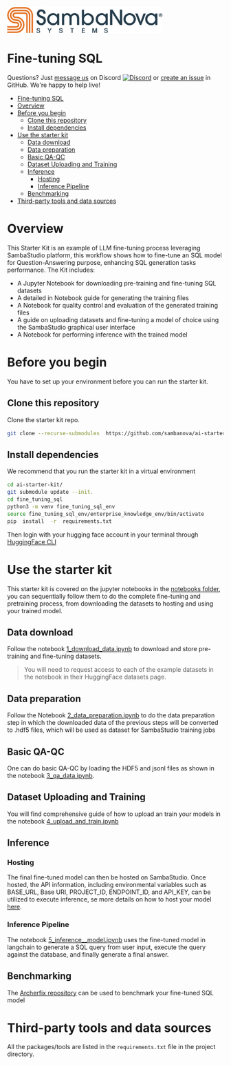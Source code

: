 <a href="https://sambanova.ai/">
<picture>
 <source media="(prefers-color-scheme: dark)" srcset="../images/SambaNova-light-logo-1.png" height="60">
  <img alt="SambaNova logo" src="../images/SambaNova-dark-logo-1.png" height="60">
</picture>
</a>

Fine-tuning SQL
======================

Questions? Just <a href="https://discord.gg/54bNAqRw" target="_blank">message us</a> on Discord <a href="https://discord.gg/54bNAqRw" target="_blank"><img src="https://github.com/sambanova/ai-starter-kit/assets/150964187/aef53b52-1dc0-4cbf-a3be-55048675f583" alt="Discord" width="22"/></a> or <a href="https://github.com/sambanova/ai-starter-kit/issues/new/choose" target="_blank">create an issue</a> in GitHub. We're happy to help live!

<!-- TOC -->

- [Fine-tuning SQL](#fine-tuning-sql)
- [Overview](#overview)
- [Before you begin](#before-you-begin)
    - [Clone this repository](#clone-this-repository)
    - [Install dependencies](#install-dependencies)
- [Use the starter kit](#use-the-starter-kit)
    - [Data download](#data-download)
    - [Data preparation](#data-preparation)
    - [Basic QA-QC](#basic-qa-qc)
    - [Dataset Uploading and Training](#dataset-uploading-and-training)
    - [Inference](#inference)
        - [Hosting](#hosting)
        - [Inference Pipeline](#inference-pipeline)
    - [Benchmarking](#benchmarking)
- [Third-party tools and data sources](#third-party-tools-and-data-sources)

<!-- /TOC -->

# Overview

This Starter Kit is an example of LLM fine-tuning process leveraging SambaStudio platform, this workflow shows how to fine-tune an SQL model for Question-Answering purpose, enhancing SQL generation tasks performance. The Kit includes:

- A Jupyter Notebook for downloading pre-training and fine-tuning SQL datasets
- A detailed in Notebook guide for generating the training files
- A Notebook for quality control and evaluation of the generated training files
- A guide on uploading datasets and fine-tuning a model of choice using the SambaStudio graphical user interface
- A Notebook for performing inference with the trained model

# Before you begin

You have to set up your environment before you can run the starter kit.

## Clone this repository

Clone the starter kit repo.

```bash
git clone --recurse-submodules  https://github.com/sambanova/ai-starter-kit.git
```

## Install dependencies

We recommend that you run the starter kit in a virtual environment

```bash
cd ai-starter-kit/
git submodule update --init.  
cd fine_tuning_sql
python3 -m venv fine_tuning_sql_env
source fine_tuning_sql_env/enterprise_knowledge_env/bin/activate
pip  install  -r  requirements.txt
```

Then login with your hugging face account in your terminal through [HuggingFace CLI](https://huggingface.co/docs/huggingface_hub/en/guides/cli)

# Use the starter kit 

This starter kit is covered on the jupyter notebooks in the [notebooks folder](notebooks/), you can sequentially follow them to do the complete fine-tuning and pretraining process, from downloading the datasets to hosting and using your trained model.

## Data download
Follow the notebook [1_download_data.ipynb](notebooks/1_download_data.ipynb) to download and store pre-training and fine-tuning datasets.

> You will need to request access to each of the example datasets in the notebook in their HuggingFace datasets page.

## Data preparation

Follow the Notebook [2_data_preparation.ipynb](notebooks/2_data_preparation.ipynb) to do the data preparation step in which the downloaded data of the previous steps will be converted to .hdf5 files, which will be used as dataset for SambaStudio training jobs

## Basic QA-QC

One can do basic QA-QC by loading the HDF5 and jsonl files as shown in the notebook [3_qa_data.ipynb](notebooks/3_qa_data.ipynb).

## Dataset Uploading and Training

You will find comprehensive guide of how to upload an train your models in the notebook [4_upload_and_train.ipynb](notebooks/4_upload_and_train.ipynb)

## Inference

### Hosting

The final fine-tuned model can then be hosted on SambaStudio. Once hosted, the API information, including environmental variables such as BASE_URL, Base URI, PROJECT_ID, ENDPOINT_ID, and API_KEY, can be utilized to execute inference, se more details on how to host your model [here](../README.md#getting-a-sambanova-api-key-and-setting-your-models).

### Inference Pipeline

The notebook [5_inference__model.ipynb](notebooks/5_inference__model.ipynb) uses the fine-tuned model in langchain to generate a SQL query from user input, execute the query against the database, and finally generate a final answer.

## Benchmarking

The [Archerfix repository](https://github.com/archerfish-bench/benchmark) can be used to benchmark your fine-tuned SQL model

# Third-party tools and data sources

All the packages/tools are listed in the `requirements.txt` file in the project directory.
